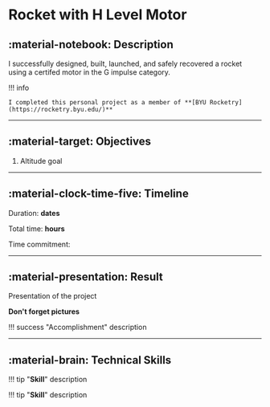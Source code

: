 # Rocket with H Level Motor

## :material-notebook: Description

I successfully designed, built, launched, and safely recovered a rocket using a certifed motor in the G impulse category.


!!! info

    I completed this personal project as a member of **[BYU Rocketry](https://rocketry.byu.edu/)**

***

## :material-target: Objectives

1. Altitude goal

***

## :material-clock-time-five: Timeline

Duration: **dates**

Total time: **hours**

Time commitment: 

***

## :material-presentation: Result

Presentation of the project

**Don't forget pictures**

<!-- ![](assets/flow/FLOW1.png){ width=300px }
![](assets/flow/FLOW2.png){ width=300px }


![](assets/flow/FLOW3.png){ width=300px }
![](assets/flow/FLOW4.png){ width=300px } -->

!!! success "Accomplishment"
    description

***

## :material-brain: Technical Skills

!!! tip "**Skill**"
    description

!!! tip "**Skill**"
    description